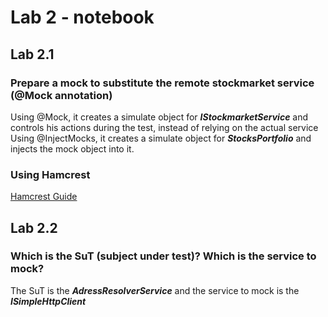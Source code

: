 # Lab 2 - notebook

## Lab 2.1

### Prepare a mock to substitute the remote stockmarket service (@Mock annotation)
Using @Mock, it creates a simulate object for _**IStockmarketService**_ and controls his actions during the test, instead of relying on the actual service
Using @InjectMocks, it creates a simulate object for _**StocksPortfolio**_ and injects the mock object into it.

### Using Hamcrest
[Hamcrest Guide](https://www.baeldung.com/java-junit-hamcrest-guide)

## Lab 2.2

### Which is the SuT (subject under test)? Which is the service to mock?
The SuT is the _**AdressResolverService**_ and the service to mock is the _**ISimpleHttpClient**_